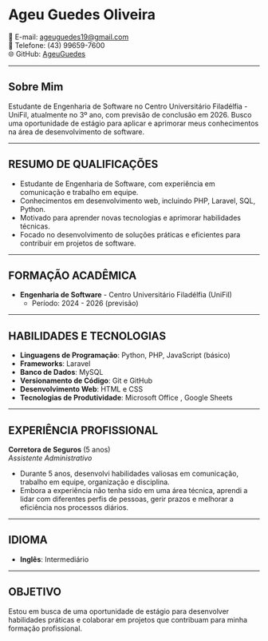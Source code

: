 # Ageu Guedes Oliveira
📧 E-mail: ageuguedes19@gmail.com  
📱 Telefone: (43) 99659-7600  
🌐 GitHub: [AgeuGuedes](https://github.com/AgeuGuedes)

---

## Sobre Mim
Estudante de Engenharia de Software no Centro Universitário Filadélfia - UniFil, atualmente no 3º ano, com previsão de conclusão em 2026. Busco uma oportunidade de estágio para aplicar e aprimorar meus conhecimentos na área de desenvolvimento de software.

---

## RESUMO DE QUALIFICAÇÕES
- Estudante de Engenharia de Software, com experiência em comunicação e trabalho em equipe.  
- Conhecimentos em desenvolvimento web, incluindo PHP, Laravel, SQL, Python.  
- Motivado para aprender novas tecnologias e aprimorar habilidades técnicas.  
- Focado no desenvolvimento de soluções práticas e eficientes para contribuir em projetos de software.

---

## FORMAÇÃO ACADÊMICA
- **Engenharia de Software** - Centro Universitário Filadélfia (UniFil)  
  - Período: 2024 - 2026 (previsão)

---

## HABILIDADES E TECNOLOGIAS
- **Linguagens de Programação**: Python, PHP, JavaScript (básico)  
- **Frameworks**: Laravel  
- **Banco de Dados**: MySQL  
- **Versionamento de Código**: Git e GitHub  
- **Desenvolvimento Web**: HTML e CSS  
- **Tecnologias de Produtividade**: Microsoft Office , Google Sheets

---

## EXPERIÊNCIA PROFISSIONAL

**Corretora de Seguros** (5 anos)  
*Assistente Administrativo*  
- Durante 5 anos, desenvolvi habilidades valiosas em comunicação, trabalho em equipe, organização e disciplina.  
- Embora a experiência não tenha sido em uma área técnica, aprendi a lidar com diferentes perfis de pessoas, gerir prazos e melhorar a eficiência nos processos diários.

---

## IDIOMA
- **Inglês**: Intermediário

---

## OBJETIVO
Estou em busca de uma oportunidade de estágio para desenvolver habilidades práticas e colaborar em projetos que contribuam para minha formação profissional.
